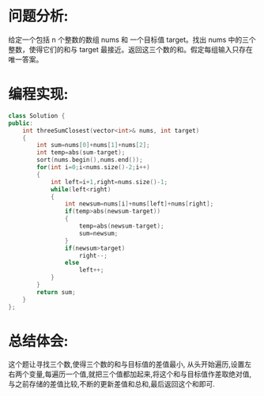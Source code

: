 # 问题分析:
给定一个包括 n 个整数的数组 nums 和 一个目标值 target。找出 nums 中的三个整数，使得它们的和与 target 最接近。返回这三个数的和。假定每组输入只存在唯一答案。
# 编程实现:
```C++
class Solution {
public:
    int threeSumClosest(vector<int>& nums, int target)
    {
        int sum=nums[0]+nums[1]+nums[2];
        int temp=abs(sum-target);
        sort(nums.begin(),nums.end());
        for(int i=0;i<nums.size()-2;i++)
        {
            int left=i+1,right=nums.size()-1;
            while(left<right)
            {
                int newsum=nums[i]+nums[left]+nums[right];
                if(temp>abs(newsum-target))
                {
                    temp=abs(newsum-target);
                    sum=newsum;
                }
                if(newsum>target)
                    right--;
                else 
                    left++;
            }
        }
        return sum;
    }
};
```
# 总结体会:
这个题让寻找三个数,使得三个数的和与目标值的差值最小, 从头开始遍历,设置左右两个变量,每遍历一个值,就把三个值都加起来,将这个和与目标值作差取绝对值,与之前存储的差值比较,不断的更新差值和总和,最后返回这个和即可.
